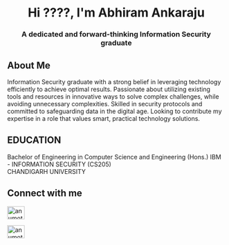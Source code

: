 <h1 align="center">Hi ????, I'm Abhiram Ankaraju</h1>
<h3 align="center">A dedicated and forward-thinking Information Security graduate</h3>



## About Me
Information Security graduate with a strong belief in leveraging technology efficiently to achieve optimal results. Passionate about utilizing existing tools and resources in innovative ways to solve complex challenges, while avoiding unnecessary complexities. Skilled in security protocols and committed to safeguarding data in the digital age. Looking to contribute my expertise in a role that values smart, practical technology solutions.
## EDUCATION
Bachelor of Engineering in Computer Science and Engineering (Hons.) IBM - INFORMATION SECURITY (CS205)    
CHANDIGARH UNIVERSITY

## Connect with me
<p align="left">
<a href="mailto:ankarajusaiabhiram@gmail.com" target="blank"><img align="center" src="https://encrypted-tbn0.gstatic.com/images?q=tbn:ANd9GcTir-afOqEHoCUKxC_ehLl7S4q7OqRSLtwwSw&s" alt="anumothu eswar" height="30" width="40" /></a>

<a href="https://www.linkedin.com/in/abhiramankaraju/" target="blank"><img align="center" src="https://raw.githubusercontent.com/rahuldkjain/github-profile-readme-generator/master/src/images/icons/Social/linked-in-alt.svg" alt="anumothu eswar" height="30" width="40" /></a>



